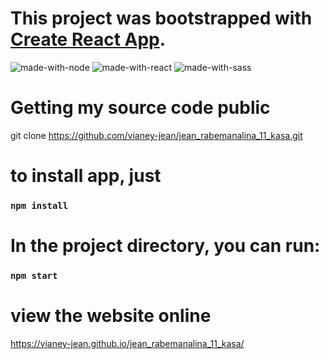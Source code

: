 # This project was bootstrapped with [Create React App](https://github.com/facebook/create-react-app).  
![made-with-node](https://img.shields.io/badge/Node.js-43853D?style=for-the-badge&logo=node.js&logoColor=white) ![made-with-react](https://img.shields.io/badge/-ReactJs-61DAFB?style=for-the-badge&logo=react&logoColor=FFFFFF) ![made-with-sass](	https://img.shields.io/badge/Sass-CC6699?style=for-the-badge&logo=sass&logoColor=white) 

# Getting my source code public

git clone https://github.com/vianey-jean/jean_rabemanalina_11_kasa.git

# to install app, just

### `npm install`

# In the project directory, you can run:

### `npm start`

# view the website online

https://vianey-jean.github.io/jean_rabemanalina_11_kasa/